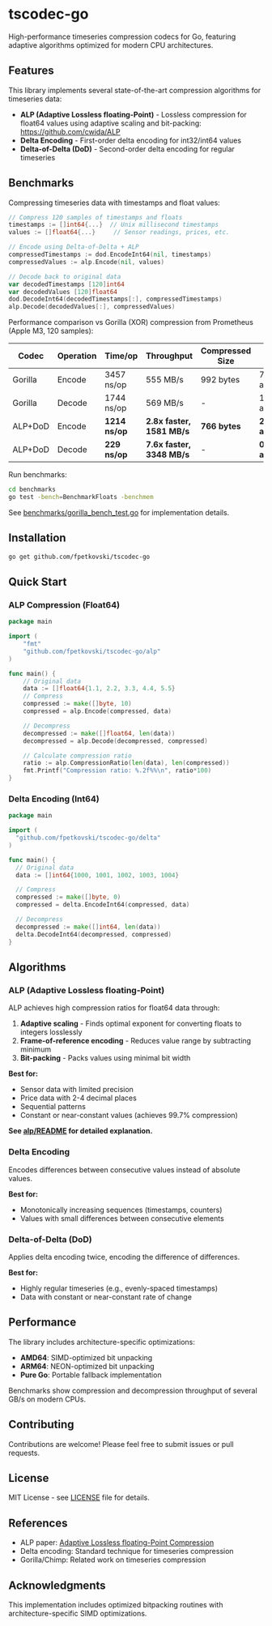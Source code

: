 # tscodec-go

High-performance timeseries compression codecs for Go, featuring adaptive algorithms optimized for modern CPU
architectures.

## Features

This library implements several state-of-the-art compression algorithms for timeseries data:

- **ALP (Adaptive Lossless floating-Point)** - Lossless compression for float64 values using adaptive scaling and
  bit-packing: https://github.com/cwida/ALP
- **Delta Encoding** - First-order delta encoding for int32/int64 values
- **Delta-of-Delta (DoD)** - Second-order delta encoding for regular timeseries

## Benchmarks

Compressing timeseries data with timestamps and float values:

```go
// Compress 120 samples of timestamps and floats
timestamps := []int64{...}  // Unix millisecond timestamps
values := []float64{...}     // Sensor readings, prices, etc.

// Encode using Delta-of-Delta + ALP
compressedTimestamps := dod.EncodeInt64(nil, timestamps)
compressedValues := alp.Encode(nil, values)

// Decode back to original data
var decodedTimestamps [120]int64
var decodedValues [120]float64
dod.DecodeInt64(decodedTimestamps[:], compressedTimestamps)
alp.Decode(decodedValues[:], compressedValues)
```

Performance comparison vs Gorilla (XOR) compression from Prometheus (Apple M3, 120 samples):

| Codec   | Operation | Time/op        | Throughput                  | Compressed Size | Allocs          |
|---------|-----------|----------------|-----------------------------|-----------------|-----------------|
| Gorilla | Encode    | 3457 ns/op     | 555 MB/s                    | 992 bytes       | 7 allocs/op     |
| Gorilla | Decode    | 1744 ns/op     | 569 MB/s                    | -               | 1 allocs/op     |
| ALP+DoD | Encode    | **1214 ns/op** | **2.8x faster, 1581 MB/s**  | **766 bytes**   | **2 allocs/op** |
| ALP+DoD | Decode    | **229 ns/op**  | **7.6x faster, 3348 MB/s**  | -               | **0 allocs/op** |

Run benchmarks:

```bash
cd benchmarks
go test -bench=BenchmarkFloats -benchmem
```

See [benchmarks/gorilla_bench_test.go](benchmarks/gorilla_bench_test.go) for implementation details.

## Installation

```bash
go get github.com/fpetkovski/tscodec-go
```

## Quick Start

### ALP Compression (Float64)

```go
package main

import (
	"fmt"
	"github.com/fpetkovski/tscodec-go/alp"
)

func main() {
	// Original data
	data := []float64{1.1, 2.2, 3.3, 4.4, 5.5}
	// Compress
	compressed := make([]byte, 10)
	compressed = alp.Encode(compressed, data)

	// Decompress
	decompressed := make([]float64, len(data))
	decompressed = alp.Decode(decompressed, compressed)

	// Calculate compression ratio
	ratio := alp.CompressionRatio(len(data), len(compressed))
	fmt.Printf("Compression ratio: %.2f%%\n", ratio*100)
}

```

### Delta Encoding (Int64)

```go
package main

import (
  "github.com/fpetkovski/tscodec-go/delta"
)

func main() {
  // Original data
  data := []int64{1000, 1001, 1002, 1003, 1004}

  // Compress
  compressed := make([]byte, 0)
  compressed = delta.EncodeInt64(compressed, data)

  // Decompress
  decompressed := make([]int64, len(data))
  delta.DecodeInt64(decompressed, compressed)
}

```

## Algorithms

### ALP (Adaptive Lossless floating-Point)

ALP achieves high compression ratios for float64 data through:

1. **Adaptive scaling** - Finds optimal exponent for converting floats to integers losslessly
2. **Frame-of-reference encoding** - Reduces value range by subtracting minimum
3. **Bit-packing** - Packs values using minimal bit width

**Best for:**

- Sensor data with limited precision
- Price data with 2-4 decimal places
- Sequential patterns
- Constant or near-constant values (achieves 99.7% compression)

**See [alp/README](alp/README) for detailed explanation.**

### Delta Encoding

Encodes differences between consecutive values instead of absolute values.

**Best for:**

- Monotonically increasing sequences (timestamps, counters)
- Values with small differences between consecutive elements

### Delta-of-Delta (DoD)

Applies delta encoding twice, encoding the difference of differences.

**Best for:**

- Highly regular timeseries (e.g., evenly-spaced timestamps)
- Data with constant or near-constant rate of change

## Performance

The library includes architecture-specific optimizations:

- **AMD64**: SIMD-optimized bit unpacking
- **ARM64**: NEON-optimized bit unpacking
- **Pure Go**: Portable fallback implementation

Benchmarks show compression and decompression throughput of several GB/s on modern CPUs.

## Contributing

Contributions are welcome! Please feel free to submit issues or pull requests.

## License

MIT License - see [LICENSE](LICENSE) file for details.

## References

- ALP paper: [Adaptive Lossless floating-Point Compression](https://www.vldb.org/pvldb/vol16/p2953-afroozeh.pdf)
- Delta encoding: Standard technique for timeseries compression
- Gorilla/Chimp: Related work on timeseries compression

## Acknowledgments

This implementation includes optimized bitpacking routines with architecture-specific SIMD optimizations.
